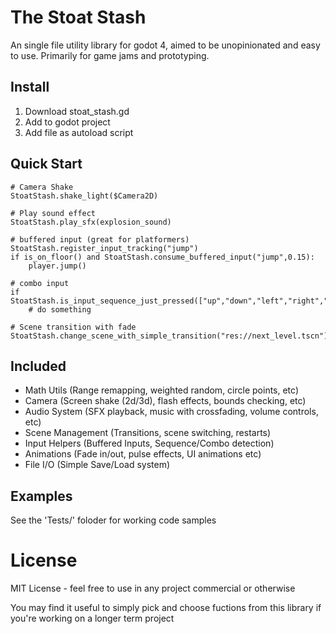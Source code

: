 # The Stoat Stash
An single file utility library for godot 4, aimed to be unopinionated and easy to use. Primarily for game jams and prototyping.

## Install
1. Download stoat_stash.gd
2. Add to godot project
3. Add file as autoload script

## Quick Start
```gdscript
# Camera Shake
StoatStash.shake_light($Camera2D)

# Play sound effect
StoatStash.play_sfx(explosion_sound)

# buffered input (great for platformers)
StoatStash.register_input_tracking("jump")
if is_on_floor() and StoatStash.consume_buffered_input("jump",0.15):
	player.jump()

# combo input
if StoatStash.is_input_sequence_just_pressed(["up","down","left","right","left","right"],1.0):
	# do something

# Scene transition with fade
StoatStash.change_scene_with_simple_transition("res://next_level.tscn")
```

## Included
- Math Utils (Range remapping, weighted random, circle points, etc)
- Camera (Screen shake (2d/3d), flash effects, bounds checking, etc)
- Audio System (SFX playback, music with crossfading, volume controls, etc)
- Scene Management (Transitions, scene switching, restarts)
- Input Helpers (Buffered Inputs, Sequence/Combo detection)
- Animations (Fade in/out, pulse effects, UI animations etc)
- File I/O (Simple Save/Load system)

## Examples
See the 'Tests/' foloder for working code samples

# License
MIT License - feel free to use in any project commercial or otherwise

You may find it useful to simply pick and choose fuctions from this library if you're working on a longer term project
